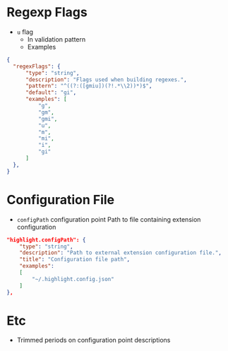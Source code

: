 # Regexp Flags
  - `u` flag
    - In validation pattern
    - Examples
``` json
{
  "regexFlags": {
      "type": "string",
      "description": "Flags used when building regexes.",
      "pattern": "^((?:([gmiu])(?!.*\\2))*)$",
      "default": "gi",
      "examples": [
          "g",
          "gm",
          "gmi",
          "u",
          "m",
          "mi",
          "i",
          "gi"
      ]
  },
}
  ```

# Configuration File
  - `configPath` configuration point
    Path to file containing extension configuration

``` json
"highlight.configPath": {
    "type": "string",
    "description": "Path to external extension configuration file.",
    "title": "Configuration file path",
    "examples":
    [
        "~/.highlight.config.json"
    ]
},
```

# Etc
 - Trimmed periods on configuration point descriptions
